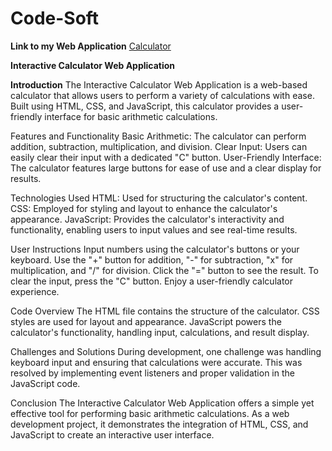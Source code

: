 # Code-Soft
**Link to my Web Application**
[Calculator](https://priyasha2808.github.io/Code-Soft/)

**Interactive Calculator Web Application**

**Introduction**
The Interactive Calculator Web Application is a web-based calculator that allows users to perform a variety of calculations with ease. Built using HTML, CSS, and JavaScript, this calculator provides a user-friendly interface for basic arithmetic calculations.

Features and Functionality
Basic Arithmetic: The calculator can perform addition, subtraction, multiplication, and division.
Clear Input: Users can easily clear their input with a dedicated "C" button.
User-Friendly Interface: The calculator features large buttons for ease of use and a clear display for results.

Technologies Used
HTML: Used for structuring the calculator's content.
CSS: Employed for styling and layout to enhance the calculator's appearance.
JavaScript: Provides the calculator's interactivity and functionality, enabling users to input values and see real-time results.

User Instructions
Input numbers using the calculator's buttons or your keyboard.
Use the "+" button for addition, "-" for subtraction, "x" for multiplication, and "/" for division.
Click the "=" button to see the result.
To clear the input, press the "C" button.
Enjoy a user-friendly calculator experience.

Code Overview
The HTML file contains the structure of the calculator.
CSS styles are used for layout and appearance.
JavaScript powers the calculator's functionality, handling input, calculations, and result display.

Challenges and Solutions
During development, one challenge was handling keyboard input and ensuring that calculations were accurate. This was resolved by implementing event listeners and proper validation in the JavaScript code.

Conclusion
The Interactive Calculator Web Application offers a simple yet effective tool for performing basic arithmetic calculations. As a web development project, it demonstrates the integration of HTML, CSS, and JavaScript to create an interactive user interface.

